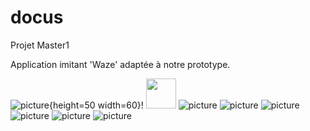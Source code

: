# docus
Projet Master1

Application imitant 'Waze' adaptée à notre prototype. 

![picture](images/home.jpg){height=50 width=60}!
<img src="https://github.com/marion-jammayrac/ProjetWheelShare/tree/master/images/home" width="48">
![picture](images/recherche.jpg)
![picture](images/mouvement.jpg)
![picture](images/pins.jpg)
![picture](images/pins2.jpg)
![picture](images/itinéraire.jpg)
![picture](images/projet.png)




